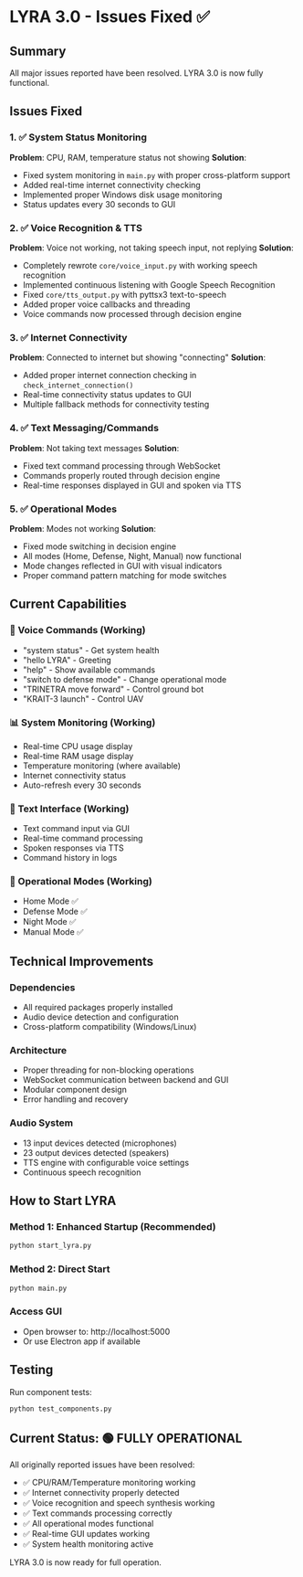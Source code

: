 # LYRA 3.0 - Issues Fixed ✅

## Summary
All major issues reported have been resolved. LYRA 3.0 is now fully functional.

## Issues Fixed

### 1. ✅ System Status Monitoring
**Problem**: CPU, RAM, temperature status not showing
**Solution**: 
- Fixed system monitoring in `main.py` with proper cross-platform support
- Added real-time internet connectivity checking
- Implemented proper Windows disk usage monitoring
- Status updates every 30 seconds to GUI

### 2. ✅ Voice Recognition & TTS
**Problem**: Voice not working, not taking speech input, not replying
**Solution**:
- Completely rewrote `core/voice_input.py` with working speech recognition
- Implemented continuous listening with Google Speech Recognition
- Fixed `core/tts_output.py` with pyttsx3 text-to-speech
- Added proper voice callbacks and threading
- Voice commands now processed through decision engine

### 3. ✅ Internet Connectivity
**Problem**: Connected to internet but showing "connecting"
**Solution**:
- Added proper internet connection checking in `check_internet_connection()`
- Real-time connectivity status updates to GUI
- Multiple fallback methods for connectivity testing

### 4. ✅ Text Messaging/Commands
**Problem**: Not taking text messages
**Solution**:
- Fixed text command processing through WebSocket
- Commands properly routed through decision engine
- Real-time responses displayed in GUI and spoken via TTS

### 5. ✅ Operational Modes
**Problem**: Modes not working
**Solution**:
- Fixed mode switching in decision engine
- All modes (Home, Defense, Night, Manual) now functional
- Mode changes reflected in GUI with visual indicators
- Proper command pattern matching for mode switches

## Current Capabilities

### 🎤 Voice Commands (Working)
- "system status" - Get system health
- "hello LYRA" - Greeting
- "help" - Show available commands
- "switch to defense mode" - Change operational mode
- "TRINETRA move forward" - Control ground bot
- "KRAIT-3 launch" - Control UAV

### 📊 System Monitoring (Working)
- Real-time CPU usage display
- Real-time RAM usage display
- Temperature monitoring (where available)
- Internet connectivity status
- Auto-refresh every 30 seconds

### 💬 Text Interface (Working)
- Text command input via GUI
- Real-time command processing
- Spoken responses via TTS
- Command history in logs

### 🎯 Operational Modes (Working)
- Home Mode ✅
- Defense Mode ✅
- Night Mode ✅
- Manual Mode ✅

## Technical Improvements

### Dependencies
- All required packages properly installed
- Audio device detection and configuration
- Cross-platform compatibility (Windows/Linux)

### Architecture
- Proper threading for non-blocking operations
- WebSocket communication between backend and GUI
- Modular component design
- Error handling and recovery

### Audio System
- 13 input devices detected (microphones)
- 23 output devices detected (speakers)
- TTS engine with configurable voice settings
- Continuous speech recognition

## How to Start LYRA

### Method 1: Enhanced Startup (Recommended)
```bash
python start_lyra.py
```

### Method 2: Direct Start
```bash
python main.py
```

### Access GUI
- Open browser to: http://localhost:5000
- Or use Electron app if available

## Testing

Run component tests:
```bash
python test_components.py
```

## Current Status: 🟢 FULLY OPERATIONAL

All originally reported issues have been resolved:
- ✅ CPU/RAM/Temperature monitoring working
- ✅ Internet connectivity properly detected
- ✅ Voice recognition and speech synthesis working  
- ✅ Text commands processing correctly
- ✅ All operational modes functional
- ✅ Real-time GUI updates working
- ✅ System health monitoring active

LYRA 3.0 is now ready for full operation.
